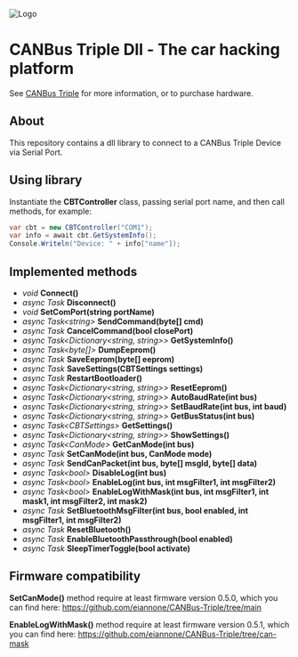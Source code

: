 ![Logo](http://res.cloudinary.com/ddbgan4vk/image/upload/v1427295808/logo_py05gc.svg)

# CANBus Triple Dll - The car hacking platform

See [CANBus Triple](http://www.canb.us) for more information, or to purchase hardware.

## About
This repository contains a dll library to connect to a CANBus Triple Device via Serial Port. 

## Using library
Instantiate the **CBTController** class, passing serial port name, and then call methods, for example:

```C#
var cbt = new CBTController("COM1");
var info = await cbt.GetSystemInfo();
Console.Writeln("Device: " + info["name"]);
```

## Implemented methods
* *void* **Connect()**
* *async Task* **Disconnect()**
* *void* **SetComPort(**string portName**)**
* *async Task&lt;string&gt;* **SendCommand(**byte[] cmd**)**
* *async Task* **CancelCommand(**bool closePort**)**
* *async Task&lt;Dictionary&lt;string, string&gt;&gt;* **GetSystemInfo()**
* *async Task&lt;byte[]&gt;* **DumpEeprom()**
* *async Task* **SaveEeprom(**byte[] eeprom**)**
* *async Task* **SaveSettings(**CBTSettings settings**)**
* *async Task* **RestartBootloader()**
* *async Task&lt;Dictionary&lt;string, string&gt;&gt;* **ResetEeprom()**
* *async Task&lt;Dictionary&lt;string, string&gt;&gt;* **AutoBaudRate(**int bus**)**
* *async Task&lt;Dictionary&lt;string, string&gt;&gt;* **SetBaudRate(**int bus, int baud**)**
* *async Task&lt;Dictionary&lt;string, string&gt;&gt;* **GetBusStatus(**int bus**)**
* *async Task&lt;CBTSettings&gt;* **GetSettings()**
* *async Task&lt;Dictionary&lt;string, string&gt;&gt;* **ShowSettings()**
* *async Task&lt;CanMode&gt;* **GetCanMode(**int bus**)**
* *async Task* **SetCanMode(**int bus, CanMode mode**)**
* *async Task* **SendCanPacket(**int bus, byte[] msgId, byte[] data**)**
* *async Task&lt;bool&gt;* **DisableLog(**int bus**)**
* *async Task&lt;bool&gt;* **EnableLog(**int bus, int msgFilter1, int msgFilter2**)**
* *async Task&lt;bool&gt;* **EnableLogWithMask(**int bus, int msgFilter1, int mask1, int msgFilter2, int mask2**)**
* *async Task* **SetBluetoothMsgFilter(**int bus, bool enabled, int msgFilter1, int msgFilter2**)**
* *async Task* **ResetBluetooth()**
* *async Task* **EnableBluetoothPassthrough(**bool enabled**)**
* *async Task* **SleepTimerToggle(**bool activate**)**

## Firmware compatibility
**SetCanMode()**  method require at least firmware version 0.5.0, which you can find here: https://github.com/eiannone/CANBus-Triple/tree/main

**EnableLogWithMask()** method require at least firmware version 0.5.1, which you can find here: https://github.com/eiannone/CANBus-Triple/tree/can-mask
